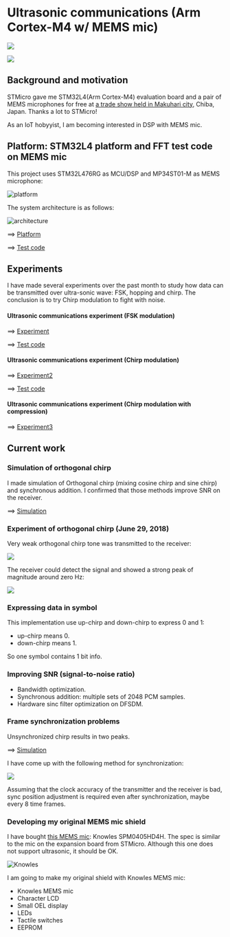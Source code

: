 # Ultrasonic communications (Arm Cortex-M4 w/ MEMS mic)

![](./doc/Orthogonal_upchirp.jpg)

![](./doc/Simulation_upchirp_upchirp.jpg)

## Background and motivation

STMicro gave me STM32L4(Arm Cortex-M4) evaluation board and a pair of MEMS microphones for free at [a trade show held in Makuhari city](https://www.st.com/content/st_com/en/about/events/events.html/techno-frontier-2018.html), Chiba, Japan. Thanks a lot to STMicro!

As an IoT hobyyist, I am becoming interested in DSP with MEMS mic.

## Platform: STM32L4 platform and FFT test code on MEMS mic

This project uses STM32L476RG as MCU/DSP and MP34ST01-M as MEMS microphone:

![platform](./doc/MEMSMIC_expansion_board.jpg)

The system architecture is as follows:

![architecture](https://docs.google.com/drawings/d/e/2PACX-1vR1KKp2QeL_SmrnUsTl5zcwddQToPJmnSBHFnxiw78y3_3mjA7EzNl2iNcUA5aOW_jRAQapTNji-eJ7/pub?w=2268&h=567)

==> [Platform](PLATFORM.md)

==> [Test code](./basic)

## Experiments

I have made several experiments over the past month to study how data can be transmitted over ultra-sonic wave: FSK, hopping and chirp. The conclusion is to try Chirp modulation to fight with noise.

#### Ultrasonic communications experiment (FSK modulation)

==> [Experiment](EXPERIMENT.md)

==> [Test code](./ultracom)

#### Ultrasonic communications experiment (Chirp modulation)

==> [Experiment2](EXPERIMENT2.md)

==> [Test code](./chirp)

#### Ultrasonic communications experiment (Chirp modulation with compression)

==> [Experiment3](EXPERIMENT3.md)

## Current work

### Simulation of orthogonal chirp

I made simulation of Orthogonal chirp (mixing cosine chirp and sine chirp) and synchronous addition. I confirmed that those methods improve SNR on the receiver.

==> [Simulation](./simulation/OrthogonalChirp.ipynb)

### Experiment of orthogonal chirp (June 29, 2018)

Very weak orthogonal chirp tone was transmitted to the receiver:

![](./doc/experiment.jpg)

The receiver could detect the signal and showed a strong peak of magnitude around zero Hz:

![](./doc/Experiment_orthogonal_upchirp_upchirp.jpg)

### Expressing data in symbol

This implementation use up-chirp and down-chirp to express 0 and 1:

- up-chirp means 0.
- down-chirp means 1.

So one symbol contains 1 bit info.

### Improving SNR (signal-to-noise ratio)

- Bandwidth optimization.
- Synchronous addition: multiple sets of 2048 PCM samples.
- Hardware sinc filter optimization on DFSDM.

### Frame synchronization problems

Unsynchronized chirp results in two peaks.

==> [Simulation](./simulation/ChirpSynchronization.ipynb)

I have come up with the following method for synchronization:

![](https://docs.google.com/drawings/d/e/2PACX-1vT9da0oKUWgUHHTmYUO8Y0Rix6ORT5aeQxAz8Ihjoxc4vWMvFLudPTet1UHLMConm5RDk9kFaXTXnj8/pub?w=960&h=720)

Assuming that the clock accuracy of the transmitter and the receiver is bad, sync position adjustment is required even after synchronization, maybe every 8 time frames.

### Developing my original MEMS mic shield

I have bought [this MEMS mic](http://akizukidenshi.com/catalog/g/gM-05577/): Knowles SPM0405HD4H. The spec is similar to the mic on the expansion board from STMicro. Although this one does not support ultrasonic, it should be OK.

![Knowles](./doc/Knowles.jpg)

I am going to make my original shield with Knowles MEMS mic:

- Knowles MEMS mic
- Character LCD
- Small OEL display
- LEDs
- Tactile switches
- EEPROM
